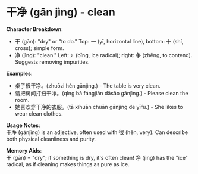 # **干净 (gān jìng) - clean**

**Character Breakdown**:  
- 干 (gān): "dry" or "to do." Top: 一 (yī, horizontal line), bottom: 十 (shí, cross); simple form.  
- 净 (jìng): "clean." Left: 冫(bīng, ice radical); right: 争 (zhēng, to contend). Suggests removing impurities.

**Examples**:  
- 桌子很干净。(zhuōzi hěn gānjìng.) - The table is very clean.  
- 请把房间打扫干净。(qǐng bǎ fángjiān dǎsǎo gānjìng.) - Please clean the room.  
- 她喜欢穿干净的衣服。(tā xǐhuān chuān gānjìng de yīfu.) - She likes to wear clean clothes.

**Usage Notes**:  
干净 (gānjìng) is an adjective, often used with 很 (hěn, very). Can describe both physical cleanliness and purity.

**Memory Aids**:  
干 (gān) = "dry"; if something is dry, it's often clean! 净 (jìng) has the "ice" radical, as if cleaning makes things as pure as ice.